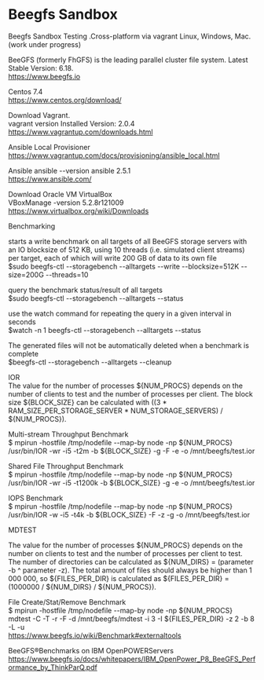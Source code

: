 # Beegfs Sandbox
Beegfs Sandbox Testing .Cross-platform via vagrant Linux, Windows, Mac.
(work under progress)

BeeGFS (formerly FhGFS) is the leading parallel cluster file system.
Latest Stable Version: 6.18.    
https://www.beegfs.io

Centos 7.4  
https://www.centos.org/download/

Download Vagrant.  
vagrant version Installed Version: 2.0.4   
https://www.vagrantup.com/downloads.html

Ansible Local Provisioner   
https://www.vagrantup.com/docs/provisioning/ansible_local.html

Ansible
ansible --version ansible 2.5.1  
https://www.ansible.com/

Download Oracle VM VirtualBox  
VBoxManage -version 5.2.8r121009        
https://www.virtualbox.org/wiki/Downloads

Benchmarking

starts a write benchmark on all targets of all BeeGFS storage servers with an IO blocksize of 512 KB, using 10 threads (i.e. simulated client streams) per target, each of which will write 200 GB of data to its own file   
$sudo beegfs-ctl --storagebench --alltargets --write --blocksize=512K --size=200G --threads=10

query the benchmark status/result of all targets  
$sudo beegfs-ctl --storagebench --alltargets --status

use the watch command for repeating the query in a given interval in seconds  
$watch -n 1 beegfs-ctl --storagebench --alltargets --status

The generated files will not be automatically deleted when a benchmark is complete   
$beegfs-ctl --storagebench --alltargets --cleanup


IOR  
The value for the number of processes ${NUM_PROCS} depends on the number of clients to test and the number of processes per client. The block size ${BLOCK_SIZE} can be calculated with ((3 * RAM_SIZE_PER_STORAGE_SERVER * NUM_STORAGE_SERVERS) / ${NUM_PROCS}).

Multi-stream Throughput Benchmark  
$ mpirun -hostfile /tmp/nodefile --map-by node -np ${NUM_PROCS} /usr/bin/IOR -wr -i5 -t2m -b ${BLOCK_SIZE} -g -F -e
-o /mnt/beegfs/test.ior

Shared File Throughput Benchmark  
$ mpirun -hostfile /tmp/nodefile --map-by node -np ${NUM_PROCS} /usr/bin/IOR -wr -i5 -t1200k -b ${BLOCK_SIZE} -g -e
-o /mnt/beegfs/test.ior

IOPS Benchmark   
$ mpirun -hostfile /tmp/nodefile --map-by node -np ${NUM_PROCS} /usr/bin/IOR -w -i5 -t4k -b ${BLOCK_SIZE} -F -z -g
-o /mnt/beegfs/test.ior


MDTEST  

The value for the number of processes ${NUM_PROCS} depends on the number on clients to test and the number of processes per client to test. The number of directories can be calculated as ${NUM_DIRS} = (parameter -b ^ parameter -z). The total amount of files should always be higher than 1 000 000, so ${FILES_PER_DIR} is calculated as ${FILES_PER_DIR} = (1000000 / ${NUM_DIRS} / ${NUM_PROCS}).

File Create/Stat/Remove Benchmark   
$ mpirun -hostfile /tmp/nodefile --map-by node -np ${NUM_PROCS} mdtest -C -T -r -F -d /mnt/beegfs/mdtest -i 3 -I ${FILES_PER_DIR} -z 2 -b 8 -L -u   
https://www.beegfs.io/wiki/Benchmark#externaltools

BeeGFS®Benchmarks on IBM OpenPOWERServers
https://www.beegfs.io/docs/whitepapers/IBM_OpenPower_P8_BeeGFS_Performance_by_ThinkParQ.pdf
